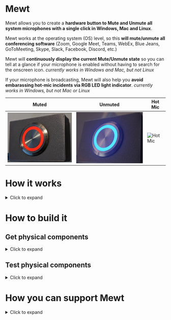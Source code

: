 # Mewt
Mewt allows you to create a **hardware button to Mute and Unmute all system microphones with a single click in Windows, Mac and Linux**.  

Mewt works at the operating system (OS) level, so this **will mute/unmute all conferencing software** (Zoom, Google Meet, Teams, WebEx, Blue Jeans, GoToMeeting, Skype, Slack, Facebook, Discord, etc.)

Mewt will **continuously display the current Mute/Unmute state** so you can tell at a glance if your microphone is enabled without having to search for the onscreen icon. _currently works in Windows and Mac, but not Linux_

If your microphone is broadcasting, Mewt will also help you **avoid embarassing hot-mic incidents via RGB LED light indicator**. _currently works in Windows, but not Mac or Linux_

Muted | Unmuted | Hot Mic
------------ | ------------- | -------------
![Mewted](/images/mewt.png) | ![Unmewted](/images/unmewt.png) | ![Hot Mic](/images/hotmic.gif)

# How it works
<details>
 <summary>Click to expand</summary> 

Mewt is made up of 2 parts: 
   
1. Physical components
   1. A physical button to control mute state, with a built-in RGB LED to display mute state / hot-mic
   1. An Arduino microcontroller to interface with the button and the LED. This is also what will communicate with your computer
1. Code running on your computer to 
   1. recognize button presses to toggle microphone mute/unmute
   1. read microphone mute/unmute state and send information to the physical components to display status
   1. read microphone volume levels and send information to the physical components to display hot-mic
![mewtdesign](/images/mewtdesign.png)

</details>

# How to build it
## Get physical components
<details>
 <summary>Click to expand</summary>

### 1. Get a button (~$3 - $20)
* $18[![deluxemomentary](/images/deluxemomentary.png)](https://www.ebay.com/itm/333311892227)

  <details>
   <summary>Click to expand

  **Things to consider**
     </summary> 

  * **Size**: too small makes it hard to press, too big and it takes up desk space.  
  * **Depth**: shallower buttons are easier to mount
  * **LED**: you can find buttons without LED lights, with a single colored LED light, with two color LEDs, or even with RGB (Red/Green/Blue) LEDs.  Buttons with RGB LEDs allows Mewt to function fully, but they are also often bulkier, pricier and more difficult to wire.  
  * **State**: after you press it once, if it stays depressed (On state) and vice versa, it is called a "latching" button.  If after you press it, the button resets itself so that you can never tell if it's On or Off by visually looking at it, then it is called a "momentary" button.  Mewt works with either.
  * **Form factor**: Mewt can also work as a toggle switch instead of a button
  * **Common anode vs Common cathode**:  Mewt works with either.  This just affects how you physically connect it to the Arduino.
  * **Voltage**: 3V-6V are best as that is what Arduinos output.  I have had no issues with 12V.  I don't think Arduinos can drive 120/220V.
  * **Resistor**: Buttons with built-in LEDs typically have resistors already and do not need separate resistors
  * **SPST/SPDT/DPST/DPDT**: Super confusing, right?  Here's a [link that explains](https://spemco.com/blog/single-pole-triple-throw-triple-pole-single-throw-spst-dpdt-etc-how-to-tell-the-difference) it. TL;DR: get an SPST or SPDT.  avoid DPST/DPDT, they're overkill.

  **Other Examples**: 

  _ |Latch | Momentary | Switch 
  ------------- | ------------- | ------------- | -------------
  Basic | $3![basiclatching](/images/basiclatching.png)](https://www.amazon.com/dp/B07WGNSRXR) | $3![basicmomentary](/images/basicmomentary.png)](https://www.amazon.com/dp/B07VSFLTMJ) | $3![basictoggleswitch](/images/basictoggleswitch.png)](https://www.amazon.com/dp/B07SXRKY6C/) 
  Deluxe | $8![deluxelatching](/images/deluxelatching.png)](https://www.amazon.com/gp/product/B07KQ3P2Y2) | $18![deluxemomentary](/images/deluxemomentary.png)](https://www.ebay.com/itm/333311892227) | $10![deluxetoggleswitch](/images/deluxetoggleswitch.png)](https://www.amazon.com/gp/product/B008DG7NWQ) 
  </details>

### 2. Get an Arduino microcontroller (~$10)
* $8[![cheappromicro](/images/cheappromicro.png)](https://www.amazon.com/dp/B07J2Q3ZD5/)
  <details>
   <summary>Click to expand

   **Things to consider**
     </summary>

  Any Arduino model (Pro Micro, Nano, Uno, etc) should work.  Pick the USB connector of your choice (Micro-USB, Mini-USB, UBS-C), Mewt is agnostic.  
  **Things to consider**:
  * **Size**: Pro Micro is the smallest, followed closely by the Nano. Unos are pretty big
  * **To solder or not**: if you don't want to solder, get an Uno or a Pro Micro/Nano with pre-soldered headers ![headers](/images/arduino-with-header.png) and a breadboard ![breadboard](/images/breadboard.png).  _Headers are the pins that stick out from the Arduino_

  **Examples**: 

  _ | Pro Micro | Nano | Nano 
  ------------ | ------------- | ------------- | -------------
  Size | Smallest ![promicro](/images/promicro.png) | Slightly larger ![nano](/images/nano.png)| Large ![uno](/images/uno.png)
  With Headers  | N/A |  [$6](https://www.amazon.com/dp/B082HGQ24C/) | [$11](https://www.amazon.com/dp/B016D5KOO)
  Without Headers  | [$8](https://www.amazon.com/dp/B07J2Q3ZD5) | [$13](https://www.amazon.com/dp/B07VX7MX27) | N/A
  </details>


### 3. Get wires, solder, soldering iron

You may be interested in building a simplified version of Mewt because you don't want to solder, or because it is a good way to learn/experiment, or as a project for your kids. 
  <details>
   <summary>If so, click here to expand</summary> 

### Basic Mewt

**Get an Arduino Starter Kit**: 
* $20[![arduinostarterkit](/images/arduinostarterkit.png)](https://www.amazon.com/dp/B01DGD2GAO/)

It will come with everything you need (Arduino, breadboard, wires, buttons, LEDs, resistors).  Plus you still have spare parts to make other projects when you're done!

 </details>
 
_Note: these are not referral links, I do not benefit from you clicking on these links.  I am not making an endorsement for Amazon or specific 3rd party merchants.  These are purely to help people get started_
</details>

## Test physical components
<details>
 <summary>Click to expand</summary>

### 1. Plug in your Arduino and find its COM port
<details>
 <summary>Click to expand</summary>
 
* Windows
  <details>
   <summary>Click to expand</summary>
 
   1. click Start 
   [![clickstart](/images/screenshots/windows/clickstart.png)]
   1. type in **_device manager_** to search and open 
   ![devicemanager](/images/screenshots/windows/devicemanager.png)
   1. scroll down to **_ports_** and expand it.  _Note: you may not see a Ports listing until after the next step, don't panic._
   1. now plug your Arduino into your computer's USB port.  Depending on your Arduino model, you may see some lights blink on your Arduino at this point.
   1. the **_Device Manager_** window may refresh at this point.  scroll down to **_ports_**, and expand it (again).
   1. you should see a listing for **_Arduino [specific model] (COMx)_** where **_x_** is usually a number from 3 - 15 
   ![ports](/images/screenshots/windows/ports.png)
   1. jot down the COMx serial port somewhere, we'll need to reference it later
   * _If you do not see your Arduino here, or if you see a question mark icon, we will need to [Troubleshoot](#Troubleshooting)_
   </details>

* Mac
  <details>
   <summary>Click to expand</summary>
   
   1. click **_Finder->Applications->Utilities->Terminal_** 
   ![terminal](/images/screenshots/mac/terminal.png)
   1. in the Terminal window, type in **_ls /dev/tty.*_** and hit enter. Make a mental note of the results.  
   ![portsbeforearduino](/images/screenshots/mac/portsbeforearduino.png)
   1. now plug your Arduino into your computer's USB port.  Depending on your Arduino model, you may see some lights blink on your Arduino at this point.
   1. in the Terminal window, type in **_ls /dev/tty.*_** and hit enter (again). 
   ![portsafterarduino](/images/screenshots/mac/portsafterarduino.png)
   1. jot down the new entry **_/dev/tty.XXXXXXXX_** serial port somewhere, we'll need to reference it later
   </details>
 

* Linux
  <details>
   <summary>Click to expand</summary>
   
   1. in a Terminal window, type in **_ls /dev/tty.*_** and hit enter. Make a mental note of the results.  
   ![portsbeforearduino](/images/screenshots/mac/portsbeforearduino.png)
   1. now plug your Arduino into your computer's USB port.  Depending on your Arduino model, you may see some lights blink on your Arduino at this point.
   1. in the Terminal window, type in **_ls /dev/tty.*_** and hit enter (again). 
   ![portsafterarduino](/images/screenshots/mac/portsafterarduino.png)
   1. jot down the new entry **_/dev/tty.XXXXXXXX_** serial port somewhere, we'll need to reference it later
   </details>
</details>

### 2. Download and install the Arduino IDE to test your Arduino
<details>
 <summary>Click to expand</summary>

1. go to [The Arduino Download Page](https://www.arduino.cc/en/software) to download the latest IDE for your OS
1. install and launch the IDE
1. select **_File->New_** and delete everything in the new window that opens up
1. select **_Tools->Board_** and choose your Arduino model.  _for Pro Micros, choose Arduino Leonardo_ 
![boards](/images/screenshots/arduino/boards.png)
1. select **_Tools->Ports_** and choose the same serial port that you jotted down earlier 
![portselection](/images/screenshots/arduino/portselection.png)
1. in the editor window paste in this code borrowed from **Abdullah Al Mamun** from [Instructables.com](https://www.instructables.com/Arduino-Function-Serialread-And-SerialreadString/) 
 ```c
 String a;
 void setup() {
  Serial.begin(9600); // opens serial port, sets data rate to 9600 bps
 }

 void loop() {
  while(Serial.available()) {
   a= Serial.readString();// read the incoming data as string
   Serial.println(a);
  }
 }
```

1. select **_Sketch->Verify/Compile_**.  You can click **_Save_** when it prompts you to save the sketch folder.  
![verifycompile](/images/screenshots/arduino/verifycompile.png)
1. you should see a green **Done Compiling** status at the bottom of your Arduino window 
![donecompiling](/images/screenshots/arduino/donecompiling.png)
1. select **_Sketch->Upload_**.
![upload](/images/screenshots/arduino/upload.png)
1. you should see the status change to **Uploading**, the lights on the Arduino should blink, followed by a green **Done Uploading** status at the bottom of your Arduino window. 
![doneuploading](/images/screenshots/arduino/doneuploading.png)
1. if you get an error while uploading, some Arduino models require you to select your Bootloader.  To do that, select **_Tools->Processor->(Old Bootloader)_** and try uploading again.  
![processorbootloader](/images/screenshots/arduino/processorbootloader.png)
1. select **_Tools->Serial Monitor_** 
![serialmonitor](/images/screenshots/arduino/serialmonitor.png)
1. make sure the 2 selections on the lower right hand of the screen are: **Both NL & CR** and **9600 baud** 
![serialmonitorparameter](/images/screenshots/arduino/serialmonitorparameter.png)
1. in the text box, type in **_Hello World_** and click **_Send_**
1. if all goes well, you should see the same words show up below the text box next to a timestamp 
![helloworld](/images/screenshots/arduino/helloworld.png)
1. **Congratulations** if this is your first Arduino program!  Go get a gummi bear and shove it in your face!
 <details>
  <summary>
   
   _Curious as to what the program did?_
   </summary>
  
  It created a variable (**a**) to be a placeholder.  It then set speed at which the Arduino communicates with the computer over the Serial port (interesting tidbit, USB stands for _Universal **Serial** Bus_) to 9600 bauds.  Remember that is also the speed that we are using to monitor the iteractions.  
  
  After that, it runs an infinite loop that checks the Serial port for data.  If there's no data, it does nothing.  But since it's an infinite loop, it will immediately check the Serial port for data again.  This happens over and over again until finally you type in "Hello World" and hit Send.  That sends the data from your computer over the Serial port to the Arduino.  The check detects data when this happens.  It will then use the variable (**a**) to temporarily hold on to that data.  Lastly, it will dump that data back onto the Serial port for the computer to display.
  
  This is why everything you type in the text box will show up in the output window after a small delay.
 </details>
</details>



### 3. Test your button 
<details>
 <summary>Click to expand</summary>

* **SPST/SPDT/DPST/DPDT**: Here's a [link that explains](https://spemco.com/blog/single-pole-triple-throw-triple-pole-single-throw-spst-dpdt-etc-how-to-tell-the-difference) it.

**If your button is a SPST**
   <details>
   <summary>Click to expand</summary>
   
   Then, it should have 2 switch terminals.  
   * A Common (sometimes labeled **C**)
   * A Normally Open (sometimes labeled **NO**)
   
   </details>

**If your button is a SPDT**
   <details>
   <summary>Click to expand</summary>
   
   Then, it should have 3 switch terminals.  
   ![spdtschematics](/images/spdtschematics.png)
   * A Common (sometimes labeled **C**)
   * A Normally Open (sometimes labeled **NO**)
   * A Normally Closed (sometimes labeled **NC**)
   
   </details>
   


* Connect the button **NO** terminal to **D2** on your Arduino
* Connect the button **C** terminal to **GND** on your Arduino

_Consider testing with jumper cables and a breadboard rather than directly soldering.  It is easier to identify faulty components or make changes this way._
  ![buttontestwiring](/images/buttontestwiring.png)
* in the editor window paste in [this code](/tests/mewt-button-test.ino) 
  
 <details>
  <summary>
   
   _See the code_
   </summary>

   ```c
 const int mewtButton = 2;     
      int mewtState = 0;
      byte inByte;     
      int inInt;

 void setup() {
   Serial.begin(9600);
   Serial.setTimeout(50);
   // initialize digital pin LED_BUILTIN as an output.
   pinMode(LED_BUILTIN, OUTPUT);
   pinMode(mewtButton, INPUT_PULLUP);   
 }

 // the loop function runs over and over again forever
 void loop() {    
   mewtState = digitalRead(mewtButton);

   if (mewtState == LOW) {
     digitalWrite(LED_BUILTIN, HIGH);  
     Serial.println("pressed");      
     delay(500);
   }
   if (mewtState == HIGH) {
     digitalWrite(LED_BUILTIN, LOW);  
     Serial.println("released");      
     delay(500);
   }
   delay(500);
 }
   ```
 </details>   

1. select **_Sketch->Verify/Compile_**.  You can click **_Save_** when it prompts you to save the sketch folder.  
![verifycompile](/images/screenshots/arduino/verifycompile.png)
1. you should see a green **Done Compiling** status at the bottom of your Arduino window 
![donecompiling](/images/screenshots/arduino/donecompiling.png)
1. select **_Sketch->Upload_**.  
![upload](/images/screenshots/arduino/upload.png)
1. you should see the status change to **Uploading**, the lights on the Arduino should blink, followed by a green **Done Uploading** status at the bottom of your Arduino window. 
![doneuploading](/images/screenshots/arduino/doneuploading.png)
1. if you get an error while uploading, some Arduino models require you to select your Bootloader.  To do that, select **_Tools->Processor->(Old Bootloader)_** and try uploading again.  
![processorbootloader](/images/screenshots/arduino/processorbootloader.png)
1. select **_Tools->Serial Monitor_** 
![serialmonitor](/images/screenshots/arduino/serialmonitor.png)
1. make sure the 2 selections on the lower right hand of the screen are: **Both NL & CR** and **9600 baud** 
![serialmonitorparameter](/images/screenshots/arduino/serialmonitorparameter.png)
1. if all goes well, you should see the word **pressed** in the output window every time you press the button.  It should display **released** when you let go of the button.
![buttontest](/images/screenshots/arduino/buttontest.png)
1. if you get the opposite result of what you are looking for (output says **pressed** when you release the button and it says **released** when you press the button), simply swap the wires connecting to the button terminals
1. **Congratulations** if this is your first time connecting a piece of physical hardware to your code!  Go get another gummi bear and shove it in your face! 

 <details>
  <summary>
   
   _Curious as to what the program did?_
   </summary>
It sets a variable (**mewtButton**) to the Arduino #2 pin, and creates a variable (**mewtState**).  

It sets the Serial speed to be 9600, and a timeout of 50 (milliseconds).  The default timeout is 1 second, so a 50 millisecond time will allow faster responses from the Arduino.

We also initialize **LED_BUILTIN** (Arduino's built-in LED) and the MewtButton.  **INPUT_PULLUP** uses Arduino's built-in resistor so you can avoid having to physically wire in a resistor to make the button work.

Inside the infinite loop, we read the current state from **mewtButton**, which is reading from Arduino's #2 pin, and puts it into **mewtState** variable.  

Then we check the value of the state.  If it is **LOW**, then that means that the button has been pressed.  We then output that state by turning on **LED_BUILTIN** and also write **pressed** on the serial port to be displayed by the computer.  That will happen as long as the button is pressed.

If we release the button, then **mewtState** would be **HIGH**.  We then output that state by turning off **LED_BUILTIN** and also write **released** on the serial port to be displayed by the computer.  That will happen as long as the button is pressed.
 </details>

</details>

### 4. Test your LED 
<details>
 <summary>Click to expand</summary>

* **Common Cathode vs Common Anode**: Here's a [link that explains](https://forum.arduino.cc/index.php?topic=22413.0) it.

**If LED is Common Cathode**
   <details>
   <summary>Click to expand</summary>
      
   * A Common (sometimes labeled **C**) - you will connect this to **GND** on your Arduino
   * A Terminal for every color LED in your light - You will start by identifying the terminal for the red LED and connecting it to the **D4** pins on your Arduino
   ![ledtestwiring-commoncathode](/images/ledtestwiring-commoncathode.png)

* in the editor window paste in [this code](/tests/mewt-ledcommoncathode-test.ino) 
  
 <details>
  <summary>
   
   _See the code_
   </summary>

   ```c
   const int led0 = 0;     
   const int led1 = 1;     
   const int led3 = 3;     
   const int led4 = 4;     
   const int led5 = 5;     
   const int led6 = 6;     
   const int led7 = 7;     
   const int led8 = 8;     
   const int led9 = 9;     
   const int led10 = 10;     
   const int led11 = 11;     
   const int led12 = 12; 
   const int led13 = 13; 

   const int mewtButton = 2;     
         int mewtState = 0;
         byte inByte;     
         int inInt;

   void setup() {
     Serial.begin(9600);
     Serial.setTimeout(50);
     // initialize digital pin LED_BUILTIN as an output.
     pinMode(LED_BUILTIN, OUTPUT);
     pinMode(led0, OUTPUT);
     pinMode(led1, OUTPUT);
     pinMode(led3, OUTPUT);
     pinMode(led4, OUTPUT);
     pinMode(led5, OUTPUT);
     pinMode(led6, OUTPUT);
     pinMode(led7, OUTPUT);
     pinMode(led8, OUTPUT);
     pinMode(led9, OUTPUT);
     pinMode(led10, OUTPUT);
     pinMode(led11, OUTPUT);
     pinMode(led12, OUTPUT);
     pinMode(led13, OUTPUT);
     pinMode(mewtButton, INPUT_PULLUP);   
    }

   // the loop function runs over and over again forever
   void loop() {    
     digitalWrite(led0, HIGH);
     digitalWrite(led1, HIGH);
     digitalWrite(led3, HIGH);
     digitalWrite(led4, HIGH);
     digitalWrite(led5, HIGH);
     digitalWrite(led6, HIGH);
     digitalWrite(led7, HIGH);
     digitalWrite(led9, HIGH);
     digitalWrite(led10, HIGH);
     digitalWrite(led11, HIGH);
     digitalWrite(led12, HIGH);
     digitalWrite(led13, HIGH);
     mewtState = digitalRead(mewtButton);

     if (mewtState == LOW) {
       digitalWrite(LED_BUILTIN, HIGH);  
       Serial.println("pressed");      
       delay(50);
     }
     if (mewtState == HIGH) {
       digitalWrite(LED_BUILTIN, LOW);  
       Serial.println("released");      
       delay(50);
     }
   }
   ```
 </details>   
  </details>


**If LED is Common Anode**
   <details>
   <summary>Click to expand</summary>
   
   * A Common (sometimes labeled **C**) - you will connect this to **VCC** or **5V** on your Arduino
   * A Terminal for every color LED in your light - You will start by identifying the terminal for the red LED and connecting it to the **D4** pins on your Arduino
   ![ledtestwiring-commonannode](/images/ledtestwiring-commonannode.png)
   
* in the editor window paste in [this code](/tests/mewt-ledcommonanode-test.ino) 
  
 <details>
  <summary>
   
   _See the code_
   </summary>

   ```c
   const int led0 = 0;     
   const int led1 = 1;     
   const int led3 = 3;     
   const int led4 = 4;     
   const int led5 = 5;     
   const int led6 = 6;     
   const int led7 = 7;     
   const int led8 = 8;     
   const int led9 = 9;     
   const int led10 = 10;     
   const int led11 = 11;     
   const int led12 = 12; 
   const int led13 = 13; 

   const int mewtButton = 2;     
         int mewtState = 0;
         byte inByte;     
         int inInt;

   void setup() {
     Serial.begin(9600);
     Serial.setTimeout(50);
     // initialize digital pin LED_BUILTIN as an output.
     pinMode(LED_BUILTIN, OUTPUT);
     pinMode(led0, OUTPUT);
     pinMode(led1, OUTPUT);
     pinMode(led3, OUTPUT);
     pinMode(led4, OUTPUT);
     pinMode(led5, OUTPUT);
     pinMode(led6, OUTPUT);
     pinMode(led7, OUTPUT);
     pinMode(led8, OUTPUT);
     pinMode(led9, OUTPUT);
     pinMode(led10, OUTPUT);
     pinMode(led11, OUTPUT);
     pinMode(led12, OUTPUT);
     pinMode(led13, OUTPUT);
     pinMode(mewtButton, INPUT_PULLUP);   
    }

   // the loop function runs over and over again forever
   void loop() {    
     digitalWrite(led0, LOW);
     digitalWrite(led1, LOW);
     digitalWrite(led3, LOW);
     digitalWrite(led4, LOW);
     digitalWrite(led5, LOW);
     digitalWrite(led6, LOW);
     digitalWrite(led7, LOW);
     digitalWrite(led9, LOW);
     digitalWrite(led10, LOW);
     digitalWrite(led11, LOW);
     digitalWrite(led12, LOW);
     digitalWrite(led13, LOW);
     mewtState = digitalRead(mewtButton);

     if (mewtState == LOW) {
       digitalWrite(LED_BUILTIN, HIGH);  
       Serial.println("pressed");      
       delay(50);
     }
     if (mewtState == HIGH) {
       digitalWrite(LED_BUILTIN, LOW);  
       Serial.println("released");      
       delay(50);
     }
   }
   ```

   </details>

1. select **_Sketch->Verify/Compile_**.  You can click **_Save_** when it prompts you to save the sketch folder.  
![verifycompile](/images/screenshots/arduino/verifycompile.png)
1. you should see a green **Done Compiling** status at the bottom of your Arduino window 
![donecompiling](/images/screenshots/arduino/donecompiling.png)
1. select **_Sketch->Upload_**.
![upload](/images/screenshots/arduino/upload.png)
1. you should see the status change to **Uploading**, the lights on the Arduino should blink, followed by a green **Done Uploading** status at the bottom of your Arduino window. 
![doneuploading](/images/screenshots/arduino/doneuploading.png)
1. if all goes well, your LED will have lit up.
1. **Congratulations** you're a pro at this point!  Go get a third gummi bear!
1. disconnect the **red LED** from **D4** and connect the **blue LED** to **D7**
1. disconnect the **blue LED** and from **D7** connect the **green LED** to **D9**
1. **Congratulations** you have successfully tested all the components you need to make a fully functional Mewt!  Go get a gummi worm this time!
</details>

</details>

</details>

# How you can support Mewt
<details>
 <summary>Click to expand</summary>
 
 All I ask is that you take a moment to do something kind.  
  
 * Think of what you would have been willing to contribute to the Mewt project (however small the amount), and donate that to your favorite charity instead.
 
 * See someone hungry or cold?  Buy them a small meal or cheap socks.
 
 * Have elderly neighbors?  Offer to help shovel their driveway or mow their lawn.
 
 * People across the political divide have you on edge?  Bake them some cookies just to be nice.
 
 * Even something as simple as given a random stranger your best smile.  
 
 If you can report back via this 5 second [#UnMewtForGood questionnaire](https://www.surveymonkey.com/r/DFHGL6H), it would really make my day.  I'm hoping we can push out $1000 and/or 100 hours of kindness from this little corner of the internet.
 </details>


